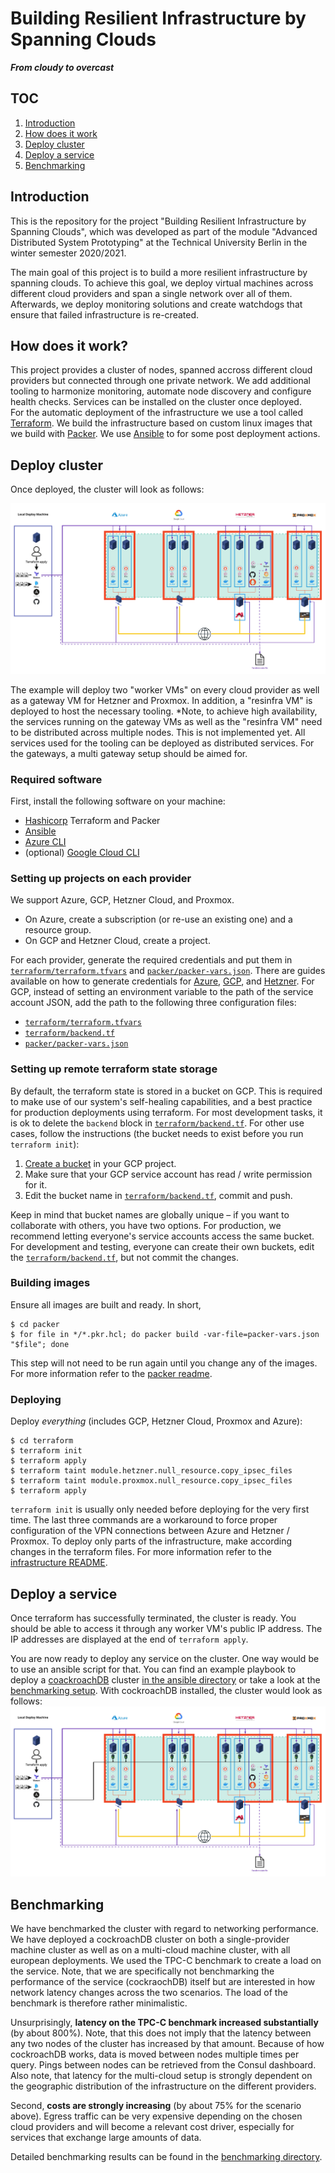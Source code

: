 # Building Resilient Infrastructure by Spanning Clouds
***From cloudy to overcast***

## TOC
1. [Introduction](#introduction)
2. [How does it work](#how-does-it-work)
3. [Deploy cluster](#deploy-cluster)
4. [Deploy a service](#deploy-a-service)
5. [Benchmarking](#benchmarking)

## Introduction
This is the repository for the project "Building Resilient Infrastructure by Spanning Clouds", which was developed as 
part of the module "Advanced Distributed System Prototyping" at the Technical University Berlin in the winter semester 
2020/2021.

The main goal of this project is to build a more resilient infrastructure by spanning clouds. To achieve this goal, we 
deploy virtual machines across different cloud providers and span a single network over all of them. Afterwards, we deploy monitoring 
solutions and create watchdogs that ensure that failed infrastructure is re-created.

## How does it work?

This project provides a cluster of nodes, spanned accross different cloud providers but connected through one private network. We add additional tooling to harmonize monitoring, automate node discovery and configure health checks. Services can be installed on the cluster once deployed.  
For the automatic deployment of the infrastructure we use a tool called [Terraform](https://www.terraform.io/). We build the infrastructure based on custom linux images that we build with [Packer](https://www.packer.io/). We use [Ansible](https://www.ansible.com/) to for some post deployment actions.

## Deploy cluster
Once deployed, the cluster will look as follows:

![](.media/resinfra_overview.jpg)

The example will deploy two "worker VMs" on every cloud provider as well as a gateway VM for Hetzner and Proxmox. 
In addition, a "resinfra VM" is deployed to host the necessary tooling. *Note, to achieve high availability, the services running on the gateway
VMs as well as the "resinfra VM" need to be distributed across multiple nodes. This is not implemented yet.
All services used for the tooling can be deployed as distributed services. For the gateways, a multi gateway setup 
should be aimed for. 

### Required software

First, install the following software on your machine:

- [Hashicorp](https://www.hashicorp.com/) Terraform and Packer
- [Ansible](https://docs.ansible.com/ansible/2.5/installation_guide/intro_installation.html)
- [Azure CLI](https://docs.microsoft.com/en-us/cli/azure/install-azure-cli)
- (optional) [Google Cloud CLI](https://cloud.google.com/sdk/docs/quickstart)

### Setting up projects on each provider

We support Azure, GCP, Hetzner Cloud, and Proxmox. 

- On Azure, create a subscription (or re-use an existing one) and a resource group.
- On GCP and Hetzner Cloud, create a project.

For each provider, generate the required credentials and put them in 
[`terraform/terraform.tfvars`](terraform/terraform.tfvars) and [`packer/packer-vars.json`](packer/packer-vars.json). 
There are guides available on how to generate credentials for 
[Azure](https://registry.terraform.io/providers/hashicorp/azurerm/latest/docs/guides/azure_cli), 
[GCP](https://registry.terraform.io/providers/hashicorp/google/latest/docs/guides/getting_started#adding-credentials), and 
[Hetzner](https://docs.hetzner.cloud/). For GCP, instead of setting an environment variable to the path of the 
service account JSON, add the path to the following three configuration files:

- [`terraform/terraform.tfvars`](terraform/terraform.tfvars)
- [`terraform/backend.tf`](terraform/backend.tf)  
- [`packer/packer-vars.json`](packer/packer-vars.json)

### Setting up remote terraform state storage

By default, the terraform state is stored in a bucket on GCP. This is required to make use of our system's self-healing 
capabilities, and a best practice for production deployments using terraform. For most development tasks, it is ok to 
delete the `backend` block in [`terraform/backend.tf`](terraform/backend.tf). For other use cases, follow the 
instructions (the bucket needs to exist before you run `terraform init`):

1. [Create a bucket](https://console.cloud.google.com/storage/create-bucket) in your GCP project. 
2. Make sure that your GCP service account has read / write permission for it. 
3. Edit the bucket name in [`terraform/backend.tf`](terraform/backend.tf), commit and push.

Keep in mind that bucket names are globally unique – if you want to collaborate with others, you have two options. For 
production, we recommend letting everyone's service accounts access the same bucket. For development and testing, 
everyone can create their own buckets, edit the [`terraform/backend.tf`](terraform/backend.tf), but not commit the 
changes.

### Building images

Ensure all images are built and ready. In short,

```
$ cd packer
$ for file in */*.pkr.hcl; do packer build -var-file=packer-vars.json "$file"; done
```

This step will not need to be run again until you change any of the images. For more information refer to the [packer readme](packer/README.md).

### Deploying

Deploy _everything_ (includes GCP, Hetzner Cloud, Proxmox and Azure): 

```
$ cd terraform
$ terraform init
$ terraform apply
$ terraform taint module.hetzner.null_resource.copy_ipsec_files
$ terraform taint module.proxmox.null_resource.copy_ipsec_files
$ terraform apply
```

`terraform init` is usually only needed before deploying for the very first time. The last three commands are a workaround to force proper 
configuration of the VPN connections between Azure and Hetzner / Proxmox. To deploy only parts of the infrastructure, make according changes in 
the terraform files. For more information refer to the [infrastructure README](terraform/README.md).

## Deploy a service 
Once terraform has successfully terminated, the cluster is ready. You should be able to 
access it through any worker VM's public IP address. The IP addresses are displayed at the end of `terraform apply`.

You are now ready to deploy any service on the cluster. One way would be to use an ansible script for that. You can find 
an example playbook to deploy a [coackroachDB](https://www.cockroachlabs.com/) cluster [in the ansible directory](ansible)
or take a look at the [benchmarking setup](benchmarks/code). With cockroachDB installed, the cluster would look as follows:
![](.media/resinfra_with_cdb.jpg)

## Benchmarking
We have benchmarked the cluster with regard to networking performance. We have deployed a cockroachDB cluster on both 
a single-provider machine cluster as well as on a multi-cloud machine cluster, with all european deployments. We used the TPC-C benchmark to create a load
on the service. Note, that we are specifically not benchmarking the performance of the service (cockraochDB) itself but 
are interested in how network latency changes across the two scenarios. The load of the benchmark is therefore rather minimalistic.

Unsurprisingly, **latency on the TPC-C benchmark increased substantially** (by about 800%). Note, that this does not 
imply that the latency between any two nodes of the cluster has increased by that amount. Because of how cockroachDB works, 
data is moved between nodes multiple times per query. Pings between nodes can be retrieved from the Consul dashboard.
Also note, that latency for the multi-cloud setup is strongly dependent on the geographic distribution of the infrastructure on the different 
providers. 

Second, **costs are strongly increasing** (by about 75% for the scenario above). Egress traffic can be very expensive depending
on the chosen cloud providers and will become a relevant cost driver, especially for services that exchange large amounts of data.

Detailed benchmarking results can be found in the [benchmarking directory](benchmarks).
